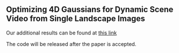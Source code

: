 <h2>Optimizing 4D Gaussians for Dynamic Scene Video
  from Single Landscape Images</h2>

Our additional results can be found at [this link](https://gramnard.github.io/ICLR_3D_MOM/)

The code will be released after the paper is accepted.

<br>

</div>
